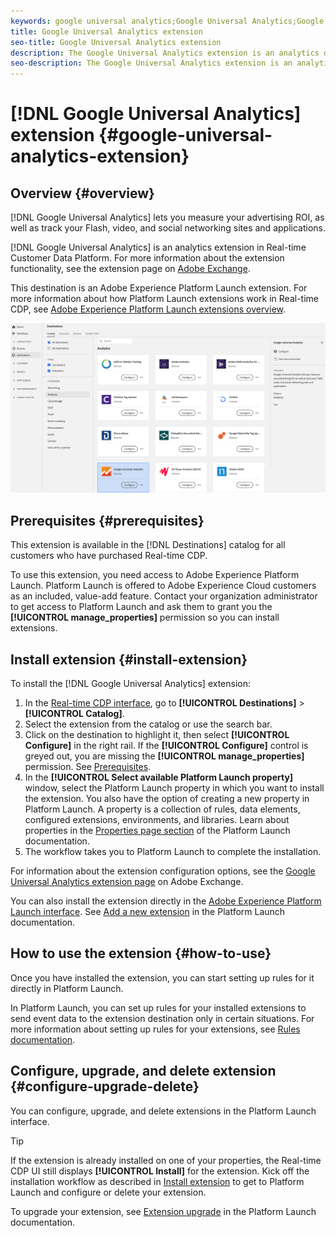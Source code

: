 ```yaml
---
keywords: google universal analytics;Google Universal Analytics;Google universal analytics
title: Google Universal Analytics extension
seo-title: Google Universal Analytics extension
description: The Google Universal Analytics extension is an analytics destination in Real-time Customer Data Platform. For more information about the extension functionality, see the extension page on Adobe Exchange.
seo-description: The Google Universal Analytics extension is an analytics destination in Real-time Customer Data Platform. For more information about the extension functionality, see the extension page on Adobe Exchange.
---
```


# [!DNL Google Universal Analytics] extension {#google-universal-analytics-extension}

## Overview {#overview}

[!DNL Google Universal Analytics] lets you measure your advertising ROI, as well as track your Flash, video, and social networking sites and applications.

[!DNL Google Universal Analytics] is an analytics extension in Real-time Customer Data Platform. For more information about the extension functionality, see the extension page on [Adobe Exchange](https://exchange.adobe.com/experiencecloud.details.102829.google-universal-analytics.html).

This destination is an Adobe Experience Platform Launch extension. For more information about how Platform Launch extensions work in Real-time CDP, see [Adobe Experience Platform Launch extensions overview](/help/rtcdp/destinations/experience-platform-launch-extensions.md).

![Google Universal Analytics extension](/help/rtcdp/destinations/assets/google-universal-analytics-extension.png)


## Prerequisites {#prerequisites}

This extension is available in the [!DNL Destinations] catalog for all customers who have purchased Real-time CDP.

To use this extension, you need access to Adobe Experience Platform Launch. Platform Launch is offered to Adobe Experience Cloud customers as an included, value-add feature. Contact your organization administrator to get access to Platform Launch and ask them to grant you the **[!UICONTROL manage_properties]** permission so you can install extensions.

## Install extension {#install-extension}

To install the [!DNL Google Universal Analytics] extension:

1. In the [Real-time CDP interface](http://platform.adobe.com/), go to **[!UICONTROL Destinations]** > **[!UICONTROL Catalog]**.
2. Select the extension from the catalog or use the search bar.
3. Click on the destination to highlight it, then select **[!UICONTROL Configure]** in the right rail. If the **[!UICONTROL Configure]** control is greyed out, you are missing the **[!UICONTROL manage_properties]** permission. See [Prerequisites](#prerequisites).
4. In the **[!UICONTROL Select available Platform Launch property]** window, select the Platform Launch property in which you want to install the extension. You also have the option of creating a new property in Platform Launch. A property is a collection of rules, data elements, configured extensions, environments, and libraries. Learn about properties in the [Properties page section](https://experienceleague.adobe.com/docs/launch/using/reference/admin/companies-and-properties.html#properties-page) of the Platform Launch documentation.
5. The workflow takes you to Platform Launch to complete the installation. 

For information about the extension configuration options, see the [Google Universal Analytics extension page](https://exchange.adobe.com/experiencecloud.details.102829.google-universal-analytics.html) on Adobe Exchange.

You can also install the extension directly in the [Adobe Experience Platform Launch interface](https://launch.adobe.com/). See [Add a new extension](https://experienceleague.adobe.com/docs/launch/using/reference/manage-resources/extensions/overview.html?lang=en#add-a-new-extension) in the Platform Launch documentation.


## How to use the extension {#how-to-use}

Once you have installed the extension, you can start setting up rules for it directly in Platform Launch.

In Platform Launch, you can set up rules for your installed extensions to send event data to the extension destination only in certain situations. For more information about setting up rules for your extensions, see [Rules documentation](https://experienceleague.adobe.com/docs/launch/using/reference/manage-resources/rules.html).

## Configure, upgrade, and delete extension {#configure-upgrade-delete}

You can configure, upgrade, and delete extensions in the Platform Launch interface.

>[!TIP]
>
>If the extension is already installed on one of your properties, the Real-time CDP UI still displays **[!UICONTROL Install]** for the extension. Kick off the installation workflow as described in [Install extension](#install-extension) to get to Platform Launch and configure or delete your extension.

To upgrade your extension, see [Extension upgrade](https://experienceleague.adobe.com/docs/launch/using/reference/manage-resources/extensions/extension-upgrade.html) in the Platform Launch documentation.



